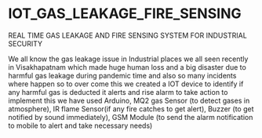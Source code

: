 # IOT_GAS_LEAKAGE_FIRE_SENSING
REAL TIME GAS LEAKAGE AND FIRE SENSING SYSTEM FOR INDUSTRIAL SECURITY

We all know the gas leakage issue in Industrial places we all seen recently in Visakhapatnam which made huge human loss and a big disaster due to harmful gas leakage during pandemic time and also so many incidents where happen so to over come this we created a IOT device to identify if any harmful gas is deducted it alerts and rise alarm to take action to implement this we have used Arduino, MQ2 gas Sensor (to detect gases in atmosphere), IR flame Sensor(if any fire catches to get alert), Buzzer (to get notified by sound immediately), GSM Module (to send the alarm notification to mobile to alert and take necessary needs)
